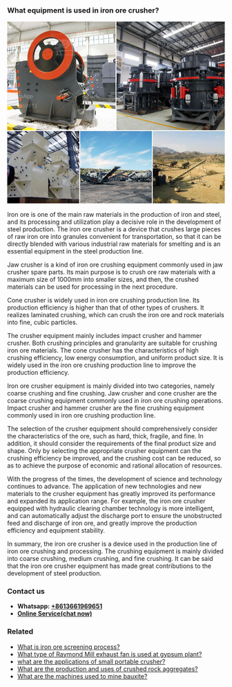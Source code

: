 <h3>What equipment is used in iron ore crusher?</h3><img src='1701742557.jpg' alt=''><p>Iron ore is one of the main raw materials in the production of iron and steel, and its processing and utilization play a decisive role in the development of steel production. The iron ore crusher is a device that crushes large pieces of raw iron ore into granules convenient for transportation, so that it can be directly blended with various industrial raw materials for smelting and is an essential equipment in the steel production line.</p><p>Jaw crusher is a kind of iron ore crushing equipment commonly used in jaw crusher spare parts. Its main purpose is to crush ore raw materials with a maximum size of 1000mm into smaller sizes, and then, the crushed materials can be used for processing in the next procedure.</p><p>Cone crusher is widely used in iron ore crushing production line. Its production efficiency is higher than that of other types of crushers. It realizes laminated crushing, which can crush the iron ore and rock materials into fine, cubic particles.</p><p>The crusher equipment mainly includes impact crusher and hammer crusher. Both crushing principles and granularity are suitable for crushing iron ore materials. The cone crusher has the characteristics of high crushing efficiency, low energy consumption, and uniform product size. It is widely used in the iron ore crushing production line to improve the production efficiency.</p><p>Iron ore crusher equipment is mainly divided into two categories, namely coarse crushing and fine crushing. Jaw crusher and cone crusher are the coarse crushing equipment commonly used in iron ore crushing operations. Impact crusher and hammer crusher are the fine crushing equipment commonly used in iron ore crushing production line.</p><p>The selection of the crusher equipment should comprehensively consider the characteristics of the ore, such as hard, thick, fragile, and fine. In addition, it should consider the requirements of the final product size and shape. Only by selecting the appropriate crusher equipment can the crushing efficiency be improved, and the crushing cost can be reduced, so as to achieve the purpose of economic and rational allocation of resources.</p><p>With the progress of the times, the development of science and technology continues to advance. The application of new technologies and new materials to the crusher equipment has greatly improved its performance and expanded its application range. For example, the iron ore crusher equipped with hydraulic clearing chamber technology is more intelligent, and can automatically adjust the discharge port to ensure the unobstructed feed and discharge of iron ore, and greatly improve the production efficiency and equipment stability.</p><p>In summary, the iron ore crusher is a device used in the production line of iron ore crushing and processing. The crushing equipment is mainly divided into coarse crushing, medium crushing, and fine crushing. It can be said that the iron ore crusher equipment has made great contributions to the development of steel production.</p><h3>Contact us</h3><ul><li><strong>Whatsapp:&nbsp;<a href="https://wa.me/8613661969651">+8613661969651</a></strong></li><li><a href="https://swt.shibang-china.com/?git&amp;zhl&amp;What equipment is used in iron ore crusher"><strong>Online Service(chat now)</strong></a></li></ul><h3>Related</h3><ul><li><a href='What is iron ore screening process.md'>What is iron ore screening process?</a></li><li><a href='What type of Raymond Mill exhaust fan is used at gypsum plant.md'>What type of Raymond Mill exhaust fan is used at gypsum plant?</a></li><li><a href='what are the applications of small portable crusher.md'>what are the applications of small portable crusher?</a></li><li><a href='What are the production and uses of crushed rock aggregates.md'>What are the production and uses of crushed rock aggregates?</a></li><li><a href='What are the machines used to mine bauxite.md'>What are the machines used to mine bauxite?</a></li></ul>